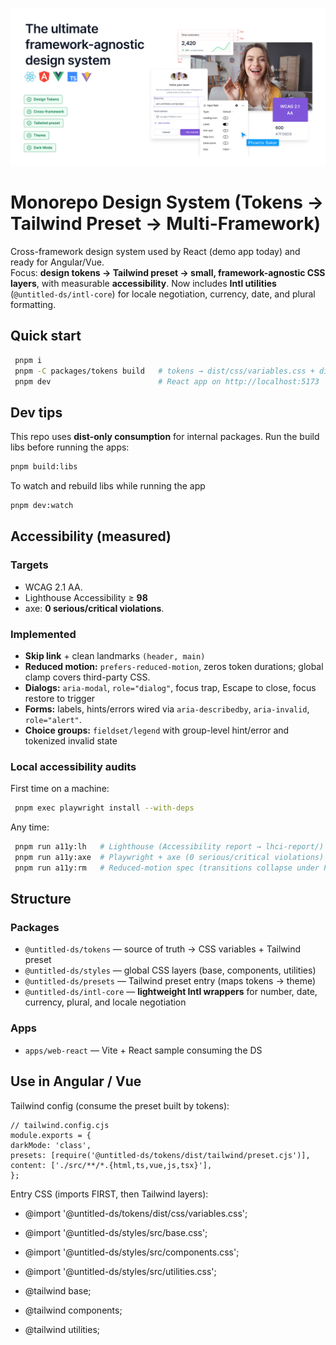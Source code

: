 ![Framework-agnostic design system](docs/social-preview.jpg)
# Monorepo Design System (Tokens → Tailwind Preset → Multi-Framework)

Cross-framework design system used by React (demo app today) and ready for Angular/Vue.  
Focus: **design tokens → Tailwind preset → small, framework-agnostic CSS layers**, with measurable **accessibility**.
Now includes **Intl utilities** (`@untitled-ds/intl-core`) for locale negotiation, currency, date, and plural formatting.

## Quick start

```bash
 pnpm i
 pnpm -C packages/tokens build   # tokens → dist/css/variables.css + dist/tailwind/preset.cjs
 pnpm dev                        # React app on http://localhost:5173
```
## Dev tips

This repo uses **dist-only consumption** for internal packages.
Run the build libs before running the apps: 
```bash
pnpm build:libs
```
To watch and rebuild libs while running the app
```bash
pnpm dev:watch
```

## Accessibility (measured)

### Targets

- WCAG 2.1 AA.
- Lighthouse Accessibility ≥ **98**
- axe: **0 serious/critical violations**.

### Implemented

- **Skip link** + clean landmarks `(header, main)`
- **Reduced motion:** `prefers-reduced-motion`, zeros token durations; global clamp covers third-party CSS.
- **Dialogs:** `aria-modal`, `role="dialog"`, focus trap, Escape to close, focus restore to trigger
- **Forms:** labels, hints/errors wired via `aria-describedby`, `aria-invalid`, `role="alert"`.
- **Choice groups:** `fieldset/legend` with group-level hint/error and tokenized invalid state


### Local accessibility audits

First time on a machine:
```bash
 pnpm exec playwright install --with-deps
```

Any time:
```bash
 pnpm run a11y:lh   # Lighthouse (Accessibility report → lhci-report/)
 pnpm run a11y:axe  # Playwright + axe (0 serious/critical violations)
 pnpm run a11y:rm   # Reduced-motion spec (transitions collapse under PRM)
```

## Structure

### Packages

- `@untitled-ds/tokens` — source of truth → CSS variables + Tailwind preset
- `@untitled-ds/styles` — global CSS layers (base, components, utilities)
- `@untitled-ds/presets` — Tailwind preset entry (maps tokens → theme)
- `@untitled-ds/intl-core` — **lightweight Intl wrappers** for number, date, currency, plural, and locale negotiation

### Apps

- `apps/web-react` — Vite + React sample consuming the DS


## Use in Angular / Vue

Tailwind config (consume the preset built by tokens):

```
// tailwind.config.cjs
module.exports = {
darkMode: 'class',
presets: [require('@untitled-ds/tokens/dist/tailwind/preset.cjs')],
content: ['./src/**/*.{html,ts,vue,js,tsx}'],
};
```

Entry CSS (imports FIRST, then Tailwind layers):

- @import '@untitled-ds/tokens/dist/css/variables.css';
- @import '@untitled-ds/styles/src/base.css';
- @import '@untitled-ds/styles/src/components.css';
- @import '@untitled-ds/styles/src/utilities.css';

- @tailwind base;
- @tailwind components;
- @tailwind utilities;

